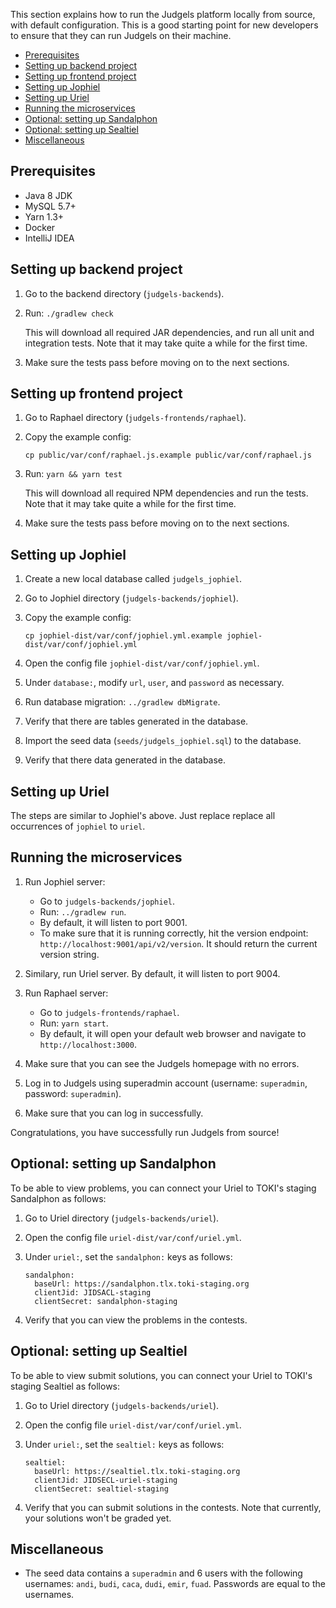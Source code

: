 This section explains how to run the Judgels platform locally from source, with default configuration. This is a good starting point for new developers to ensure that they can run Judgels on their machine.

- [Prerequisites](#prerequisites)
- [Setting up backend project](#setting-up-backend-project)
- [Setting up frontend project](#setting-up-frontend-project)
- [Setting up Jophiel](#setting-up-jophiel)
- [Setting up Uriel](#setting-up-uriel)
- [Running the microservices](#running-the-microservices)
- [Optional: setting up Sandalphon](#optional-setting-up-sandalphon)
- [Optional: setting up Sealtiel](#optional-setting-up-sealtiel)
- [Miscellaneous](#miscellaneous)

## Prerequisites

- Java 8 JDK
- MySQL 5.7+
- Yarn 1.3+
- Docker
- IntelliJ IDEA

## Setting up backend project

1. Go to the backend directory (`judgels-backends`).
1. Run: `./gradlew check`

   This will download all required JAR dependencies, and run all unit and integration tests. Note that it may take quite a while for the first time.

1. Make sure the tests pass before moving on to the next sections.

## Setting up frontend project

1. Go to Raphael directory (`judgels-frontends/raphael`).
1. Copy the example config:

       cp public/var/conf/raphael.js.example public/var/conf/raphael.js

1. Run: `yarn && yarn test`

   This will download all required NPM dependencies and run the tests. Note that it may take quite a while for the first time.

1. Make sure the tests pass before moving on to the next sections.

## Setting up Jophiel

1. Create a new local database called `judgels_jophiel`.
1. Go to Jophiel directory (`judgels-backends/jophiel`).
1. Copy the example config:

       cp jophiel-dist/var/conf/jophiel.yml.example jophiel-dist/var/conf/jophiel.yml

1. Open the config file `jophiel-dist/var/conf/jophiel.yml`.
1. Under `database:`, modify `url`, `user`, and `password` as necessary.
1. Run database migration: `../gradlew dbMigrate`.
1. Verify that there are tables generated in the database.
1. Import the seed data (`seeds/judgels_jophiel.sql`) to the database.
1. Verify that there data generated in the database.

## Setting up Uriel

The steps are similar to Jophiel's above. Just replace replace all occurrences of `jophiel` to `uriel`.

## Running the microservices

1. Run Jophiel server:

   - Go to `judgels-backends/jophiel`.
   - Run: `../gradlew run`.
   - By default, it will listen to port 9001.
   - To make sure that it is running correctly, hit the version endpoint: `http://localhost:9001/api/v2/version`. It should return the current version string.

1. Similary, run Uriel server. By default, it will listen to port 9004.
1. Run Raphael server:

   - Go to `judgels-frontends/raphael`.
   - Run: `yarn start`.
   - By default, it will open your default web browser and navigate to `http://localhost:3000`.

1. Make sure that you can see the Judgels homepage with no errors.
1. Log in to Judgels using superadmin account (username: `superadmin`, password: `superadmin`).
1. Make sure that you can log in successfully.

Congratulations, you have successfully run Judgels from source!

## Optional: setting up Sandalphon

To be able to view problems, you can connect your Uriel to TOKI's staging Sandalphon as follows:

1. Go to Uriel directory (`judgels-backends/uriel`).
1. Open the config file `uriel-dist/var/conf/uriel.yml`.
1. Under `uriel:`, set the `sandalphon:` keys as follows:

       sandalphon:
         baseUrl: https://sandalphon.tlx.toki-staging.org
         clientJid: JIDSACL-staging
         clientSecret: sandalphon-staging

1. Verify that you can view the problems in the contests.

## Optional: setting up Sealtiel

To be able to view submit solutions, you can connect your Uriel to TOKI's staging Sealtiel as follows:

1. Go to Uriel directory (`judgels-backends/uriel`).
1. Open the config file `uriel-dist/var/conf/uriel.yml`.
1. Under `uriel:`, set the `sealtiel:` keys as follows:

       sealtiel:
         baseUrl: https://sealtiel.tlx.toki-staging.org
         clientJid: JIDSECL-uriel-staging
         clientSecret: sealtiel-staging

1. Verify that you can submit solutions in the contests. Note that currently, your solutions won't be graded yet.

## Miscellaneous

- The seed data contains a `superadmin` and 6 users with the following usernames: `andi`, `budi`, `caca`, `dudi`, `emir`, `fuad`. Passwords are equal to the usernames.